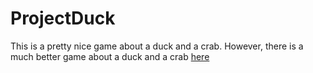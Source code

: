 # ProjectDuck

This is a pretty nice game about a duck and a crab. However, there is a much better game about a duck and a crab [here](https://github.com/TheZoq2/ProjectDuck)

